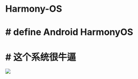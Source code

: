# Harmony-OS
# # define Android HarmonyOS
# # 这个系统很牛逼
![](http://5b0988e595225.cdn.sohucs.com/images/20171024/43a625d338824724b2deb7a1cea242af.jpeg)
